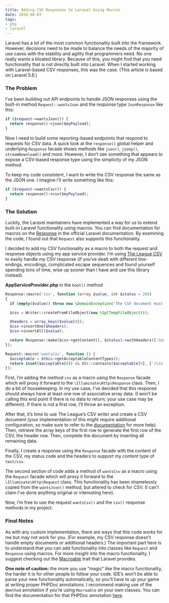 ```yaml
---
title: Adding CSV Responses to Laravel Using Macros
date: 2018-08-03
tags:
- php
- laravel
---
```

Laravel has a lot of the most common functionality built into the framework.  However, decisions need to be made to balance the needs of the majority of use cases with the stability and agility that programmers need.  No one really wants a bloated library.  Because of this, you might find that you need functionality that is not directly built into Laravel.  When I started working with Laravel-based CSV responses, this was the case.  (This article is based on Laravel 5.6.)

<!--more-->

### The Problem

I’ve been building out API endpoints to handle JSON responses using the built-in method `Request::wantsJson` and the response type `JsonResponse` like this:

```php
if ($request->wantsJson()) {
  return response()->json($myPayload);
}
```

Now I need to build some reporting-based endpoints that respond to requests for CSV data.  A quick look at the `response()` global helper and underlying `Response` facade shows methods like `json()`, `jsonp()`, `streamDownload()` and more. However, I don’t see something that appears to expose a CSV-based response type using the simplicity of my JSON method.

To keep my code consistent, I want to write the CSV response the same as the JSON one.  I imagine I’ll write something like this:

```php
if ($request->wantsCsv()) {
  return response()->csv($myPayload);
}
```

### The Solution

Luckily, the Laravel maintainers have implemented a way for us to extend built-in Laravel functionality using macros.  You can find documentation for macros on the [Response](https://laravel.com/docs/5.6/responses#response-macros) in the official Laravel documentation.  By examining the code, I found out that `Request` also supports this functionality.

I decided to add my CSV functionality as a macro to both the request and response objects using my app service provider. I’m using [The League CSV](https://csv.thephpleague.com/) to easily handle my CSV response (if you’ve dealt with different line-endings, encodings, complicated escape sequences and found yourself spending tons of time, wise up sooner than I have and use this library instead).

**AppServiceProvider.php** in the `boot()` method
```php
Response::macro('csv', function (array $value, int $status = 200) 
{
  if (empty($value)) throw new \DomainException('The CSV document must have content.');

  $csv = Writer::createFromFileObject(new \SplTempFileObject());

  $headers = array_keys($value[0]);
  $csv->insertOne($headers);
  $csv->insertAll($value);

  return Response::make($csv->getContent(), $status)->withHeaders(['Content-Type' => 'text/csv']);
});

Request::macro('wantsCsv', function () {
  $acceptable = $this->getAcceptableContentTypes();
  return isset($acceptable[0]) && Str::contains($acceptable[0], ['/csv', '+csv']);
});
```

First, I’m adding the method `csv` as a macro using the `Response` facade which will proxy it forward to the `\Illuminate\Http\Response` class.  Then, I do a bit of housekeeping.  In my use case, I’ve decided that this response should always have at least one row of associative array data.  (I won’t be calling this end point if there is no data to return; your use case may be different).  If there is not a first row, I’ll throw an exception.

After that, it’s time to use The League’s CSV writer and create a CSV document (your implementation of this might require additional configuration, so make sure to refer to the [documentation](https://csv.thephpleague.com/) for more help).  Then, retrieve the array keys of the first row to generate the first row of the CSV, the header row.  Then, complete the document by inserting all remaining data.

Finally, I create a response using the `Response` facade with the content of the CSV, my status code and the headers to support my content type of `text/csv`.

The second section of code adds a method of `wantsCsv` as a macro using the `Request` facade which will proxy it forward to the `\Illuminate\Http\Request` class.  This functionality has been shamelessly copied from the `wantsJson()` method, but altered to check for CSV.  (I can’t claim I’ve done anything original or interesting here).

Now, I’m free to use the request `wantsCsv()` and the `csv()` response methods in my project.

### Final Notes

As with any custom implementation, there are ways that this code works for me but may not work for you.  (For example, my CSV response doesn’t handle empty documents or additional headers.)  The important part here is to understand that you can add functionality into classes like `Request` and `Response` using macros.  For more insight into the macro functionality, I suggest checking out the [Macroable](https://laravel.com/api/5.6/Illuminate/Support/Traits/Macroable.html) trait that Laravel provides.

**One note of caution:** the more you use “magic” like the macro functionality, the harder it is for other people to follow your code.  IDE’s won’t be able to parse your new functionality automatically, so you’ll have to up your game at writing proper PHPDoc annotations. I recommend making use of the `@method` annotation if you’re using `Macroable` on your own classes.  You can find the documentation for that PHPDoc annotation [here](https://docs.phpdoc.org/references/phpdoc/tags/method.html).
